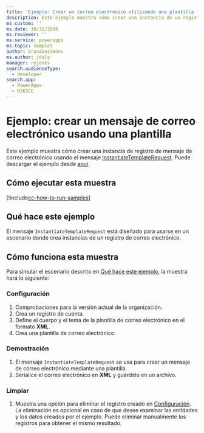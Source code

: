 ```yaml
---
title: 'Ejemplo: Crear un correo electrónico utilizando una plantilla (Common Data Service) | Microsoft Docs'
description: Este ejemplo muestra cómo crear una instancia de un registro de correo electrónico.
ms.custom: ''
ms.date: 10/31/2018
ms.reviewer: ''
ms.service: powerapps
ms.topic: samples
author: brandonsimons
ms.author: jdaly
manager: ryjones
search.audienceType:
  - developer
search.app:
  - PowerApps
  - D365CE
---
```

# <a name="sample-create-an-email-using-a-template"></a>Ejemplo: crear un mensaje de correo electrónico usando una plantilla

Este ejemplo muestra cómo crear una instancia de registro de mensaje de correo electrónico usando el mensaje [InstantiateTemplateRequest](https://docs.microsoft.com/dotnet/api/microsoft.crm.sdk.messages.instantiatetemplaterequest?view=dynamics-general-ce-9). Puede descargar el ejemplo desde [aquí](https://github.com/Microsoft/PowerApps-Samples/tree/master/cds/orgsvc/C%23/EmailTemplate). 

## <a name="how-to-run-this-sample"></a>Cómo ejecutar esta muestra

[!include[cc-how-to-run-samples](../../includes/cc-how-to-run-samples.md)]

## <a name="what-this-sample-does"></a>Qué hace este ejemplo

El mensaje `InstantiateTemplateRequest` está diseñado para usarse en un escenario donde crea instancias de un registro de correo electrónico.

## <a name="how-this-sample-works"></a>Cómo funciona esta muestra

Para simular el escenario descrito en [Qué hace este ejemplo](#what-this-sample-does), la muestra hará lo siguiente:

### <a name="setup"></a>Configuración

1. Comprobaciones para la versión actual de la organización.
1. Crea un registro de cuenta. 
2. Define el cuerpo y el tema de la plantilla de correo electrónico en el formato **XML**.
3. Crea una plantilla de correo electrónico.

### <a name="demonstrate"></a>Demostración

1. El mensaje `InstantiateTemplateRequest` se usa para crear un mensaje de correo electrónico mediante una plantilla. 
2. Serialice el correo electrónico en **XML** y guárdelo en un archivo.


### <a name="clean-up"></a>Limpiar

1. Muestra una opción para eliminar el registro creado en [Configuración](#setup).
    La eliminación es opcional en caso de que desee examinar las entidades y los datos creados por el ejemplo. Puede eliminar manualmente los registros para obtener el mismo resultado.
